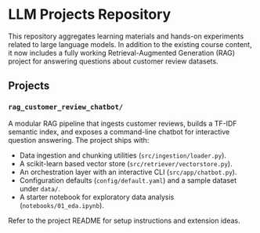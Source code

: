 # LLM Projects Repository

This repository aggregates learning materials and hands-on experiments related to large language models. In addition to the existing course content, it now includes a fully working Retrieval-Augmented Generation (RAG) project for answering questions about customer review datasets.

## Projects

### `rag_customer_review_chatbot/`

A modular RAG pipeline that ingests customer reviews, builds a TF-IDF semantic index, and exposes a command-line chatbot for interactive question answering. The project ships with:

- Data ingestion and chunking utilities (`src/ingestion/loader.py`).
- A scikit-learn based vector store (`src/retriever/vectorstore.py`).
- An orchestration layer with an interactive CLI (`src/app/chatbot.py`).
- Configuration defaults (`config/default.yaml`) and a sample dataset under `data/`.
- A starter notebook for exploratory data analysis (`notebooks/01_eda.ipynb`).

Refer to the project README for setup instructions and extension ideas.
